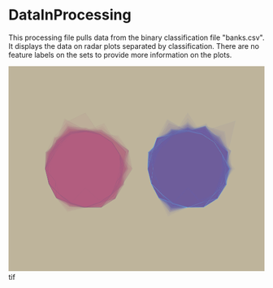 # DataInProcessing

This processing file pulls data from the binary classification file "banks.csv". It displays the data on radar plots separated by classification. There are no feature labels on the sets to provide more information on the plots.

![My image](https://raw.githubusercontent.com/jbrdge/DataInProcessing/master/screen-0500.tif)
tif
